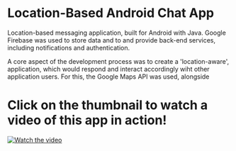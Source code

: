 # Location-Based Android Chat App
Location-based messaging application, built for Android with Java. Google Firebase was used to store data and to and provide back-end services, including notifications and authentication. 

A core aspect of the development process was to create a 'location-aware', application, which would respond and interact accordingly wiht other application users. For this, the Google Maps API was used, alongside 

# Click on the thumbnail to watch a video of this app in action!

[![Watch the video](https://img.youtube.com/vi/aoSuEjYNPmY/default.jpg)](https://youtu.be/aoSuEjYNPmY)

